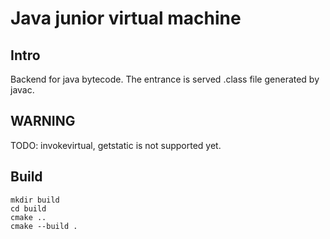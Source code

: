 # Java junior virtual machine

## Intro

Backend for java bytecode. The entrance is served .class file generated by javac. 

## WARNING 

TODO: invokevirtual, getstatic is not supported yet.

## Build

```
mkdir build
cd build
cmake ..
cmake --build .
```
